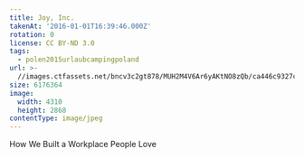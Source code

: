 ```yaml
---
title: Joy, Inc.
takenAt: '2016-01-01T16:39:46.000Z'
rotation: 0
license: CC BY-ND 3.0
tags:
  - polen2015urlaubcampingpoland
url: >-
  //images.ctfassets.net/bncv3c2gt878/MUH2M4V6Ar6yAKtNO8zQb/ca446c9327c1ffe8336cba38cad4648c/joy-inc_23810492540_o
size: 6176364
image:
  width: 4310
  height: 2868
contentType: image/jpeg
---
```


How We Built a Workplace People Love